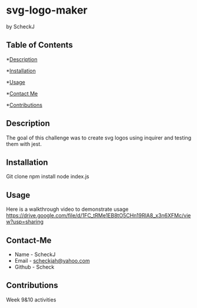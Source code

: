 # svg-logo-maker
by ScheckJ


## Table of Contents

*[Description](#description)

*[Installation](#installation)

*[Usage](#usage)

*[Contact Me](#contact-me)

*[Contributions](#contributions)


## Description
The goal of this challenge was to create svg logos using inquirer and testing them with jest.

## Installation
Git clone 
npm install
node index.js

## Usage
Here is a walkthrough video to demonstrate usage https://drive.google.com/file/d/1FC_tRMe1EB8tO5CHn19RlA8_x3n6XFMc/view?usp=sharing
## Contact-Me
* Name - ScheckJ
* Email - scheckjah@yahoo.com
* Github - Scheck
## Contributions
Week 9&10 activities

